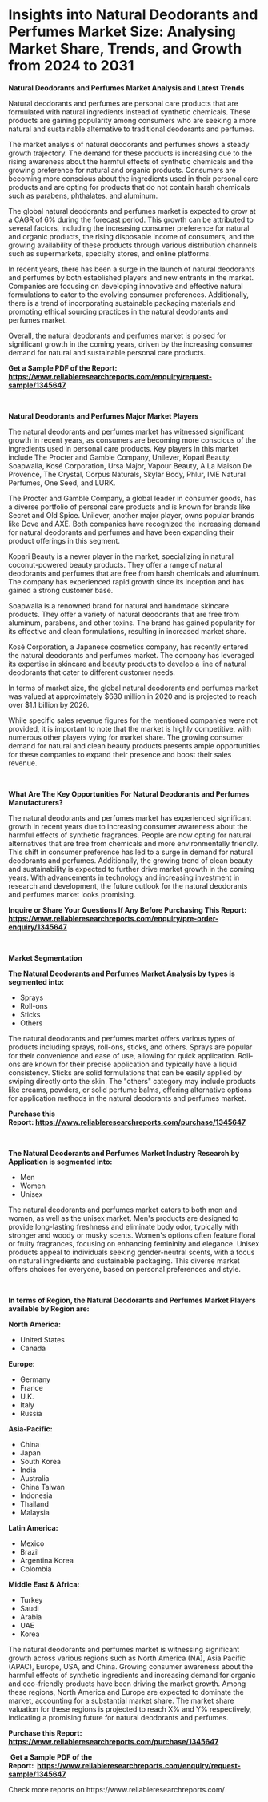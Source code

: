 <p><h1>Insights into Natural Deodorants and Perfumes Market Size: Analysing Market Share, Trends, and Growth from 2024 to 2031</h1></p><p><strong>Natural Deodorants and Perfumes Market Analysis and Latest Trends</strong></p>
<p><p>Natural deodorants and perfumes are personal care products that are formulated with natural ingredients instead of synthetic chemicals. These products are gaining popularity among consumers who are seeking a more natural and sustainable alternative to traditional deodorants and perfumes.</p><p>The market analysis of natural deodorants and perfumes shows a steady growth trajectory. The demand for these products is increasing due to the rising awareness about the harmful effects of synthetic chemicals and the growing preference for natural and organic products. Consumers are becoming more conscious about the ingredients used in their personal care products and are opting for products that do not contain harsh chemicals such as parabens, phthalates, and aluminum.</p><p>The global natural deodorants and perfumes market is expected to grow at a CAGR of 6% during the forecast period. This growth can be attributed to several factors, including the increasing consumer preference for natural and organic products, the rising disposable income of consumers, and the growing availability of these products through various distribution channels such as supermarkets, specialty stores, and online platforms.</p><p>In recent years, there has been a surge in the launch of natural deodorants and perfumes by both established players and new entrants in the market. Companies are focusing on developing innovative and effective natural formulations to cater to the evolving consumer preferences. Additionally, there is a trend of incorporating sustainable packaging materials and promoting ethical sourcing practices in the natural deodorants and perfumes market.</p><p>Overall, the natural deodorants and perfumes market is poised for significant growth in the coming years, driven by the increasing consumer demand for natural and sustainable personal care products.</p></p>
<p><strong>Get a Sample PDF of the Report:&nbsp; <a href="https://www.reliableresearchreports.com/enquiry/request-sample/1345647">https://www.reliableresearchreports.com/enquiry/request-sample/1345647</a></strong></p>
<p>&nbsp;</p>
<p><strong>Natural Deodorants and Perfumes Major Market Players</strong></p>
<p><p>The natural deodorants and perfumes market has witnessed significant growth in recent years, as consumers are becoming more conscious of the ingredients used in personal care products. Key players in this market include The Procter and Gamble Company, Unilever, Kopari Beauty, Soapwalla, Kosé Corporation, Ursa Major, Vapour Beauty, A La Maison De Provence, The Crystal, Corpus Naturals, Skylar Body, Phlur, IME Natural Perfumes, One Seed, and LURK.</p><p>The Procter and Gamble Company, a global leader in consumer goods, has a diverse portfolio of personal care products and is known for brands like Secret and Old Spice. Unilever, another major player, owns popular brands like Dove and AXE. Both companies have recognized the increasing demand for natural deodorants and perfumes and have been expanding their product offerings in this segment.</p><p>Kopari Beauty is a newer player in the market, specializing in natural coconut-powered beauty products. They offer a range of natural deodorants and perfumes that are free from harsh chemicals and aluminum. The company has experienced rapid growth since its inception and has gained a strong customer base.</p><p>Soapwalla is a renowned brand for natural and handmade skincare products. They offer a variety of natural deodorants that are free from aluminum, parabens, and other toxins. The brand has gained popularity for its effective and clean formulations, resulting in increased market share.</p><p>Kosé Corporation, a Japanese cosmetics company, has recently entered the natural deodorants and perfumes market. The company has leveraged its expertise in skincare and beauty products to develop a line of natural deodorants that cater to different customer needs.</p><p>In terms of market size, the global natural deodorants and perfumes market was valued at approximately $630 million in 2020 and is projected to reach over $1.1 billion by 2026.</p><p>While specific sales revenue figures for the mentioned companies were not provided, it is important to note that the market is highly competitive, with numerous other players vying for market share. The growing consumer demand for natural and clean beauty products presents ample opportunities for these companies to expand their presence and boost their sales revenue.</p></p>
<p>&nbsp;</p>
<p><strong>What Are The Key Opportunities For Natural Deodorants and Perfumes Manufacturers?</strong></p>
<p><p>The natural deodorants and perfumes market has experienced significant growth in recent years due to increasing consumer awareness about the harmful effects of synthetic fragrances. People are now opting for natural alternatives that are free from chemicals and more environmentally friendly. This shift in consumer preference has led to a surge in demand for natural deodorants and perfumes. Additionally, the growing trend of clean beauty and sustainability is expected to further drive market growth in the coming years. With advancements in technology and increasing investment in research and development, the future outlook for the natural deodorants and perfumes market looks promising.</p></p>
<p><strong>Inquire or Share Your Questions If Any Before Purchasing This Report: <a href="https://www.reliableresearchreports.com/enquiry/pre-order-enquiry/1345647">https://www.reliableresearchreports.com/enquiry/pre-order-enquiry/1345647</a></strong></p>
<p>&nbsp;</p>
<p><strong>Market Segmentation</strong></p>
<p><strong>The Natural Deodorants and Perfumes Market Analysis by types is segmented into:</strong></p>
<p><ul><li>Sprays</li><li>Roll-ons</li><li>Sticks</li><li>Others</li></ul></p>
<p><p>The natural deodorants and perfumes market offers various types of products including sprays, roll-ons, sticks, and others. Sprays are popular for their convenience and ease of use, allowing for quick application. Roll-ons are known for their precise application and typically have a liquid consistency. Sticks are solid formulations that can be easily applied by swiping directly onto the skin. The "others" category may include products like creams, powders, or solid perfume balms, offering alternative options for application methods in the natural deodorants and perfumes market.</p></p>
<p><strong>Purchase this Report:&nbsp;<a href="https://www.reliableresearchreports.com/purchase/1345647">https://www.reliableresearchreports.com/purchase/1345647</a></strong></p>
<p>&nbsp;</p>
<p><strong>The Natural Deodorants and Perfumes Market Industry Research by Application is segmented into:</strong></p>
<p><ul><li>Men</li><li>Women</li><li>Unisex</li></ul></p>
<p><p>The natural deodorants and perfumes market caters to both men and women, as well as the unisex market. Men's products are designed to provide long-lasting freshness and eliminate body odor, typically with stronger and woody or musky scents. Women's options often feature floral or fruity fragrances, focusing on enhancing femininity and elegance. Unisex products appeal to individuals seeking gender-neutral scents, with a focus on natural ingredients and sustainable packaging. This diverse market offers choices for everyone, based on personal preferences and style.</p></p>
<p>&nbsp;</p>
<p><strong>In terms of Region, the Natural Deodorants and Perfumes Market Players available by Region are:</strong></p>
<p>
    <p> <strong> North America: </strong>
        <ul>
            <li>United States</li>
            <li>Canada</li>
        </ul>
        </p> 
    <p> <strong> Europe: </strong>
        <ul>
            <li>Germany</li>
            <li>France</li>
            <li>U.K.</li>
            <li>Italy</li>
            <li>Russia</li>
        </ul>
        </p> 
    <p> <strong> Asia-Pacific: </strong>
        <ul>
            <li>China</li>
            <li>Japan</li>
            <li>South Korea</li>
            <li>India</li>
            <li>Australia</li>
            <li>China Taiwan</li>
            <li>Indonesia</li>
            <li>Thailand</li>
            <li>Malaysia</li>
        </ul>
        </p> 
    <p> <strong> Latin America: </strong>
        <ul>
            <li>Mexico</li>
            <li>Brazil</li>
            <li>Argentina Korea</li>
            <li>Colombia</li>
        </ul>
        </p> 
    <p> <strong> Middle East & Africa: </strong>
        <ul>
            <li>Turkey</li>
            <li>Saudi</li>
            <li>Arabia</li>
            <li>UAE</li>
            <li>Korea</li>
        </ul>
    </p>
    </p>
<p><p>The natural deodorants and perfumes market is witnessing significant growth across various regions such as North America (NA), Asia Pacific (APAC), Europe, USA, and China. Growing consumer awareness about the harmful effects of synthetic ingredients and increasing demand for organic and eco-friendly products have been driving the market growth. Among these regions, North America and Europe are expected to dominate the market, accounting for a substantial market share. The market share valuation for these regions is projected to reach X% and Y% respectively, indicating a promising future for natural deodorants and perfumes.</p></p>
<p><strong>Purchase this Report: <a href="https://www.reliableresearchreports.com/purchase/1345647">https://www.reliableresearchreports.com/purchase/1345647</a></strong></p>
<p>&nbsp;<strong>Get a Sample PDF of the Report:&nbsp;&nbsp;<a href="https://www.reliableresearchreports.com/enquiry/request-sample/1345647">https://www.reliableresearchreports.com/enquiry/request-sample/1345647</a></strong></p>
<p><strong></strong></p>
<p>Check more reports on https://www.reliableresearchreports.com/</p>